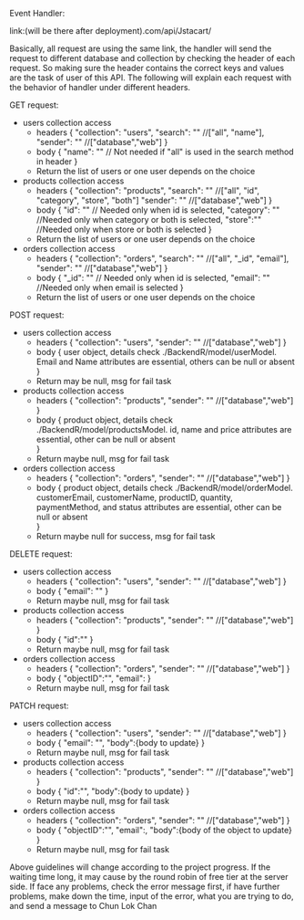 Event Handler:

link:(will be there after deployment).com/api/Jstacart/

Basically, all request are using the same link, the handler will send the request to different database and collection by checking the header of each request.
So making sure the header contains the correct keys and values are the task of user of this API.
The following will explain each request with the behavior of handler under different headers.

GET request:
  - users collection access
      - headers {
          "collection": "users",
          "search": "<Choose one from the array>"  //["all", "name"],
          "sender": "<who are you>"  //["database","web"]
        }
      - body {
          "name": "<name to search>"    // Not needed if "all" is used in the search method in header
        }
      - Return the list of users or one user depends on the choice
  - products collection access
      - headers {
          "collection": "products",
          "search": "<Choose one from the array>"  //["all", "id", "category", "store", "both"]
          "sender": "<who are you>"  //["database","web"]
        }
      - body {
          "id": "<id>"    // Needed only when id is selected,
          "category": "<category>"  //Needed only when category or both is selected,
          "store":"<store>" //Needed only when store or both is selected 
        }
      - Return the list of users or one user depends on the choice
  - orders collection access
      - headers {
          "collection": "orders",
          "search": "<Choose one from the array>"  //["all", "_id", "email"],
          "sender": "<who are you>"  //["database","web"]
        }
      - body {
          "_id": "<id to search>"    // Needed only when id is selected,
          "email": "<email>"        //Needed only when email is selected
        }
      - Return the list of users or one user depends on the choice
    
POST request:
  - users collection access
      - headers {
          "collection": "users",
          "sender": "<who are you>"  //["database","web"]
        }
      - body {
          user object, details check ./BackendR/model/userModel. Email and Name attributes are essential, others can be null or absent 
        }
      - Return may be null, msg for fail task
  - products collection access
      - headers {
          "collection": "products",
          "sender": "<who are you>"  //["database","web"]
        }
      - body {
          product object, details check ./BackendR/model/productsModel. id, name and price attributes are essential, other can be null or absent   
        }
      - Return maybe null, msg for fail task
  - orders collection access
      - headers {
          "collection": "orders",
          "sender": "<who are you>"  //["database","web"]
        }
      - body {
          product object, details check ./BackendR/model/orderModel. customerEmail, customerName, productID, quantity, paymentMethod, and status attributes are essential, other can be null or absent   
        }
      - Return maybe null for success, msg for fail task
   
DELETE request:
  - users collection access
      - headers {
          "collection": "users",
          "sender": "<who are you>"  //["database","web"]
        }
      - body {
          "email": "<email>"
        }
      - Return maybe null, msg for fail task
  - products collection access
      - headers {
          "collection": "products",
          "sender": "<who are you>"  //["database","web"]
        }
      - body {
          "id":"<id>"
        }
      - Return maybe null, msg for fail task
  - orders collection access
      - headers {
          "collection": "orders",
          "sender": "<who are you>"  //["database","web"]
        }
      - body {
          "objectID":"<objectID of order>",
          "email":<customerEmail of order>
        }
      - Return maybe null, msg for fail task

PATCH request:
  - users collection access
      - headers {
          "collection": "users",
          "sender": "<who are you>"  //["database","web"]
        }
      - body {
          "email": "<email>",
          "body":{body to update}
        }
      - Return maybe null, msg for fail task
  - products collection access
      - headers {
          "collection": "products",
          "sender": "<who are you>"  //["database","web"]
        }
      - body {
          "id":"<id>",
          "body":{body to update}
        }
      - Return maybe null, msg for fail task
  - orders collection access
      - headers {
          "collection": "orders",
          "sender": "<who are you>"  //["database","web"]
        }
      - body {
          "objectID":"<objectID of order>",
          "email":<customerEmail of order>,
          "body":{body of the object to update}
        }
      - Return maybe null, msg for fail task
   
Above guidelines will change according to the project progress.
If the waiting time long, it may cause by the round robin of free tier at the server side.
If face any problems, check the error message first, if have further problems, make down the time, input of the error, what you are trying to do, and send a message to Chun Lok Chan
